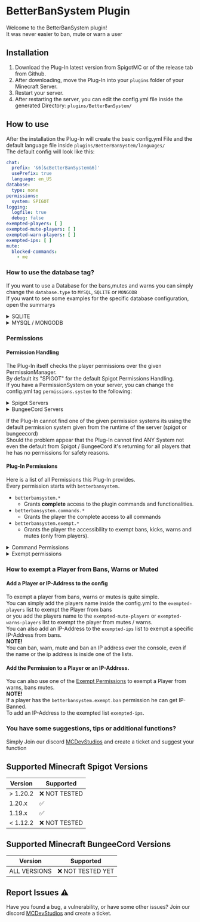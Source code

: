 # BetterBanSystem Plugin

Welcome to the BetterBanSystem plugin!<br>
It was never easier to ban, mute or warn a user

## Installation

1. Download the Plug-In latest version from SpigotMC or of the release tab from Github.
2. After downloading, move the Plug-In into your `plugins` folder of your Minecraft Server.<br>
3. Restart your server.
4. After restarting the server, you can edit the config.yml file inside the generated
   Directory: `plugins/BetterBanSystem/`

## How to use

After the installation the Plug-In will create the basic config.yml File and the default language file
inside `plugins/BetterBanSystem/languages/`
<br>
The default config will look like this:
<br>

````yml
chat:
  prefix: '&6[&cBetterBanSystem&6]'
  usePrefix: true
  language: en_US
database:
  type: none
permissions:
  system: SPIGOT
logging:
  logfile: true
  debug: false
exempted-players: [ ]
exempted-mute-players: [ ]
exempted-warn-players: [ ]
exempted-ips: [ ]
mute:
  blocked-commands:
    - me
````

### How to use the database tag?

If you want to use a Database for the bans,mutes and warns you can simply change the `database.type`
to `MYSQL`, `SQLITE` or `MONGODB`<br>
If you want to see some examples for the specific database configuration, open the summarys

<details>
<summary>SQLITE</summary>

````yml
database:
  type: SQLITE
  dbFile: "path/to/your/database_file.db"
````

You don't need to create this File on your own. After restarting the server (not reloading) the Plug-In will create the
file on its own and created the needed tables.
</details>

<details>
<summary>MYSQL / MONGODB</summary>

````yml
database:
  type: MYSQL # or MONGODB
  hostname: localhost # or 127.0.0.1
  port: 3363
  user: username
  password: yoursupersecretpassword
`````

You don't need to create the Database or the tables. If a connection to the MySQL or MongoDB was successful the Plug-In
will create the database and the needed tables on its own.

</details>

### Permissions

#### Permission Handling

The Plug-In itself checks the player permissions over the given PermissionManager.<br>
By default its "SPIGOT" for the default Spigot Permissions Handling.<br>
If you have a PermissionSystem on your server, you can change the config.yml tag `permissions.system` to the
following:<br>

<details>
<summary>Spigot Servers</summary>

- `SPIGOT`
    - for the default permission handling given from the Spigot API.
        - **!NOTE!** From the Spigot API its only available to check the player permissions if the player is
          **online!**
- `LUCKPERMS`
    - for the LuckPerms permission handling.
        - **!NOTE!** You have to run LuckPerms on your server!
- `VAULT`
    - for the Vault permission handling
        - **!NOTE!** You have to run Vault on your server!

</details>
<details>
<summary>BungeeCord Servers</summary>

- `BUNGEECORD`
    - for the default permission handling given from the BungeeCord API.
        - **!NOTE!** From the BungeeCord API its only available to check the player permissions if the player is
          **online!**
- `CLOUDNET`
    - for the CloudNet permissions handling
        - **!NOTE!** You have to run CloudNet with the CloudNet-Permissions Module!

</details>

If the Plug-In cannot find one of the given permission systems its using the default permission system given from the
runtime of the server (spigot or bungeecord)<br>
Should the problem appear that the Plug-In cannot find ANY System not even the default from Spigot / BungeeCord it's
returning for all players that he has no permissions for safety reasons.

#### Plug-In Permissions

Here is a list of all Permissions this Plug-In provides.<br>
Every permission starts with `betterbansystem.`

- `betterbansystem.*`
    - Grants **complete** access to the plugin commands and functionalities.
- `betterbansystem.commands.*`
    - Grants the player the complete access to all commands
- `betterbansystem.exempt.*`
    - Grants the player the accessibility to exempt bans, kicks, warns and mutes (only from players).

<details>
<summary> Command Permissions </summary>

- `betterbansystem.commands.ban`
    - Grants access to the `/ban` command
- `betterbansystem.commands.banip`
    - Grants access to the `/banip` command
- `betterbansystem.commands.kick`
    - Grants access to the `/kick` command
- `betterbansystem.commands.lookup`
    - Grants access to the `/lookup` command
- `betterbansystem.commands.lookup.other`
    - Grants access to the `/lookup (player)` command to lookup other players
- `betterbansyste.commands.timeban`
    - Grants access to the `/timeban` command
- `betterbansystem.commands.unban`
    - Grants access to the `/unban` command
- `betterbansystem.commands.unbanip`
    - Grants access to the `/unbanip` command
- `betterbansystem.commands.warn`
    - Grants access to the `/warn` command
- `betterbansystem.commands.delwarn`
    - Grants access to the `/delwarn` command
- `betterbansystem.commands.mute`
    - Grants access to the `/mute` command
- `betterbansystem.commands.unmute`
    - Grants access to the `/unmute` command

</details>

<details>
<summary>Exempt permissions</summary>

- `betterbansystem.exempt.ban`
    - If a player has this permission he cannot get banned by a player. Only per Console.
- `betterbansystem.exempt.mute`
    - If a player has this permission he cannot get muted by a player. Only per Console.
- `betterbansystem.exempt.warn`
    - If a player has this permission he cannot get warned by a player. Only per Console
- `betterbansyste.exempt.kick`
    - If a player has this permission he cannot get kicked by a player. Only per console

</details>

### How to exempt a Player from Bans, Warns or Muted

#### Add a Player or IP-Address to the config

To exempt a player from bans, warns or mutes is quite simple.<br>
You can simply add the players name inside the config.yml to the `exempted-players` list to exempt the Player from
bans<br>
or you add the players name to the `exempted-mute-players` or `exempted-warns-players` list to exempt the player from
mutes / warns.<br>
You can also add an IP-Address to the `exempted-ips` list to exempt a specific IP-Address from bans.<br>
**NOTE!**<br>
You can ban, warn, mute and ban an IP address over the console, even if the name or the ip address is inside one of the
lists.<br>

#### Add the Permission to a Player or an IP-Address.

You can also use one of the [Exempt Permissions](#permissions) to exempt a Player from warns, bans mutes.<br>
**NOTE!**<br>
If a player has the `betterbansystem.exempt.ban` permission he can get IP-Banned.<br>
To add an IP-Address to the exempted list `exempted-ips`.

### You have some suggestions, tips or additional functions?

Simply Join our discord [MCDevStudios](https://discord.gg/QWpsnKPC8W) and create a ticket and suggest your function

## Supported Minecraft Spigot Versions

| Version   | Supported    |
|-----------|--------------|
| \> 1.20.2 | ❌ NOT TESTED |
| 1.20.x    | ✅            |
| 1.19.x    | ✅            |
| < 1.12.2  | ❌ NOT TESTED |

## Supported Minecraft BungeeCord Versions

| Version      | Supported        |
|--------------|------------------|
| ALL VERSIONS | ❌ NOT TESTED YET |

## Report Issues ⚠️

Have you found a bug, a vulnerability, or have some other issues? Join our
discord [MCDevStudios](https://discord.gg/QWpsnKPC8W) and create a ticket.